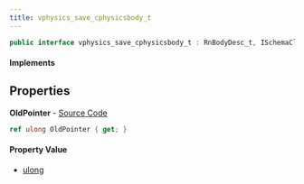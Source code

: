 ```yaml
---
title: vphysics_save_cphysicsbody_t
---
```


```csharp
public interface vphysics_save_cphysicsbody_t : RnBodyDesc_t, ISchemaClass<RnBodyDesc_t>, ISchemaClass<vphysics_save_cphysicsbody_t>, ISchemaField, ISchemaClass, INativeHandle
```

#### Implements

## Properties

**OldPointer** - [Source Code](https://github.com/swiftly-solution/swiftlys2/blob/master/managed/src/SwiftlyS2.Generated/Schemas/Interfaces/vphysics_save_cphysicsbody_t.cs#L16)

```csharp
ref ulong OldPointer { get; }
```

#### Property Value

- [ulong](https://learn.microsoft.com/dotnet/api/system.uint64)

